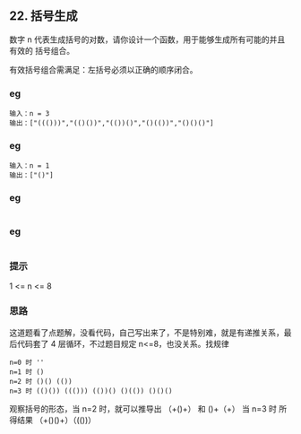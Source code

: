 ## 22. 括号生成

数字 n 代表生成括号的对数，请你设计一个函数，用于能够生成所有可能的并且 有效的 括号组合。

有效括号组合需满足：左括号必须以正确的顺序闭合。

### eg

```
输入：n = 3
输出：["((()))","(()())","(())()","()(())","()()()"]
```

### eg

```
输入：n = 1
输出：["()"]
```

### eg

```

```

### eg

```

```

### 提示

1 <= n <= 8

### 思路

这道题看了点题解，没看代码，自己写出来了，不是特别难，就是有递推关系，最后代码套了 4 层循环，不过题目规定 n<=8，也没关系。找规律

```
n=0 时 ''
n=1 时 ()
n=2 时 ()() (())
n=3 时 (()()) ((())) (())() ()(()) ()()()
```

观察括号的形态，当 n=2 时，就可以推导出 （+()+） 和 ()+（+）
当 n=3 时 所得结果 （+()()+）（(())）
